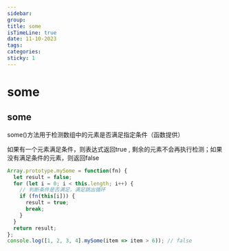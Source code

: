 ```yaml
---
sidebar:
group:
title: some
isTimeLine: true
date: 11-10-2023
tags:
categories:
sticky: 1
---
```

# some

## some

some()方法用于检测数组中的元素是否满足指定条件（函数提供）

如果有一个元素满足条件，则表达式返回true , 剩余的元素不会再执行检测；如果没有满足条件的元素，则返回false


```js
Array.prototype.mySome = function(fn) {
  let result = false;
  for (let i = 0; i < this.length; i++) {
    // 判断条件是否满足，满足跳出循环
    if (fn(this[i])) {
      result = true;
      break;
    }
  }
  return result;
};
console.log([1, 2, 3, 4].mySome(item => item > 6)); // false
```
